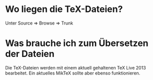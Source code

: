 # Wo liegen die TeX-Dateien? #

Unter Source => Browse => Trunk

# Was brauche ich zum Übersetzen der Dateien #

Die TeX-Dateien werden mit einem aktuell gehaltenen TeX Live 2013 bearbeitet. Ein aktuelles MikTeX sollte aber ebenso funktionieren.